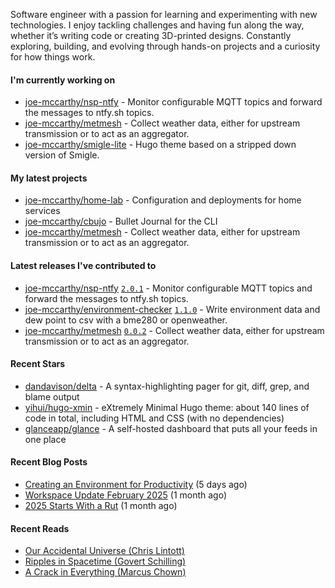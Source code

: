 Software engineer with a passion for learning and experimenting with new technologies. I enjoy tackling challenges and having fun along the way, whether it’s writing code or creating 3D-printed designs. Constantly exploring, building, and evolving through hands-on projects and a curiosity for how things work.

#### I'm currently working on

- [joe-mccarthy/nsp-ntfy](https://github.com/joe-mccarthy/nsp-ntfy) - Monitor configurable MQTT topics and forward the messages to ntfy.sh topics.
- [joe-mccarthy/metmesh](https://github.com/joe-mccarthy/metmesh) - Collect weather data, either for upstream transmission or to act as an aggregator.
- [joe-mccarthy/smigle-lite](https://github.com/joe-mccarthy/smigle-lite) - Hugo theme based on a stripped down version of Smigle.

#### My latest projects

- [joe-mccarthy/home-lab](https://github.com/joe-mccarthy/home-lab) - Configuration and deployments for home services
- [joe-mccarthy/cbujo](https://github.com/joe-mccarthy/cbujo) - Bullet Journal for the CLI
- [joe-mccarthy/metmesh](https://github.com/joe-mccarthy/metmesh) - Collect weather data, either for upstream transmission or to act as an aggregator.

#### Latest releases I've contributed to

- [joe-mccarthy/nsp-ntfy](https://github.com/joe-mccarthy/nsp-ntfy) [`2.0.1`](https://github.com/joe-mccarthy/nsp-ntfy/releases/tag/2.0.1) - Monitor configurable MQTT topics and forward the messages to ntfy.sh topics.
- [joe-mccarthy/environment-checker](https://github.com/joe-mccarthy/environment-checker) [`1.1.0`](https://github.com/joe-mccarthy/environment-checker/releases/tag/1.1.0) - Write environment data and dew point to csv with a bme280 or openweather.
- [joe-mccarthy/metmesh](https://github.com/joe-mccarthy/metmesh) [`0.0.2`](https://github.com/joe-mccarthy/metmesh/releases/tag/0.0.2) - Collect weather data, either for upstream transmission or to act as an aggregator.

#### Recent Stars

- [dandavison/delta](https://github.com/dandavison/delta) - A syntax-highlighting pager for git, diff, grep, and blame output
- [yihui/hugo-xmin](https://github.com/yihui/hugo-xmin) - eXtremely Minimal Hugo theme: about 140 lines of code in total, including HTML and CSS (with no dependencies)
- [glanceapp/glance](https://github.com/glanceapp/glance) - A self-hosted dashboard that puts all your feeds in one place

#### Recent Blog Posts

- [Creating an Environment for Productivity](https://joe-mccarthy.github.io/creating-a-working-environment-for-productivity/) (5 days ago)
- [Workspace Update February 2025](https://joe-mccarthy.github.io/workspace-february-2025-update/) (1 month ago)
- [2025 Starts With a Rut](https://joe-mccarthy.github.io/starting-2025-in-a-rut/) (1 month ago)

#### Recent Reads

- [Our Accidental Universe (Chris Lintott)](https://amzn.eu/d/hyMlwzR)
- [Ripples in Spacetime (Govert Schilling)](https://amzn.eu/d/5G1Qz08)
- [A Crack in Everything (Marcus Chown)](https://amzn.eu/d/aX7v7ak)
